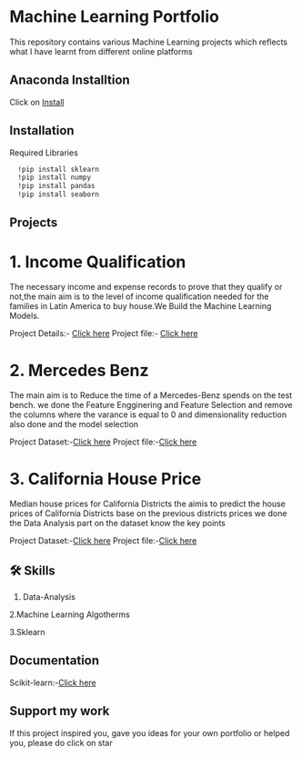 
# Machine Learning Portfolio

This repository contains various Machine Learning projects which reflects what I have learnt from different online platforms


  
## Anaconda Installtion

Click on [Install](https://www.anaconda.com/products/distribution)


## Installation

Required Libraries
```bash
  !pip install sklearn
  !pip install numpy
  !pip install pandas
  !pip install seaborn
```
    
## Projects

   # 1. Income Qualification

   The necessary income and expense records to prove that they qualify or not,the main aim is to 
   the level of income qualification needed for the families in Latin America to buy house.We Build the Machine Learning Models.
   
   Project Details:- [Click here](https://github.com/pavansai247/Machine-Learning/blob/main/Income%20Qualification/Income%20Qual.docx)    Project file:- [Click here](https://github.com/pavansai247/Machine-Learning/blob/main/Income%20Qualification/Income%20Qualification.ipynb)
   

   # 2. Mercedes Benz

   The main aim is to Reduce the time of a Mercedes-Benz spends on the test bench.
   we done the Feature Engginering and Feature Selection and remove the columns where the varance is 
   equal to 0 and dimensionality reduction also done and the model selection

   Project Dataset:-[Click here](https://github.com/pavansai247/Machine-Learning/tree/main/Mercedes-Benz%20Datasets)           Project file:-[Click here](https://github.com/pavansai247/Machine-Learning/blob/main/Mercedes-Benz.ipynb)


   # 3. California House Price
     
Median house prices for California Districts the aimis to predict the 
house prices of California Districts base on the previous districts prices
we done the Data Analysis part on the dataset know the key points

Project Dataset:-[Click here](https://github.com/pavansai247/Machine-Learning/tree/main/California_house_price)        Project file:-[Click here](https://github.com/pavansai247/Machine-Learning/blob/main/California_house_price.ipynb)
## 🛠 Skills
1. Data-Analysis 

2.Machine Learning Algotherms
 
3.Sklearn


## Documentation

Scikit-learn:-[Click here](https://scikit-learn.org/stable/)


## Support my work

If this project inspired you, gave you ideas for your own portfolio or helped you, please do click on star

